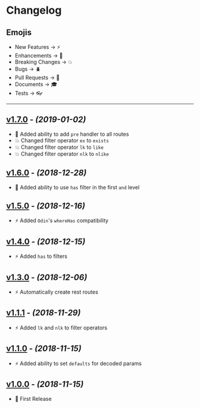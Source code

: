 # Changelog

## Emojis

- New Features -> :zap:
- Enhancements -> :star2:
- Breaking Changes -> :boom:
- Bugs -> :beetle:
- Pull Requests -> :book:
- Documents -> :mortar_board:
- Tests -> :eyeglasses:

---

## [v1.7.0](https://github.com/foxifyjs/foxify-restify-odin/releases/tag/v1.7.0) - *(2019-01-02)*

- :star2: Added ability to add `pre` handler to all routes
- :boom: Changed filter operator `ex` to `exists`
- :boom: Changed filter operator `lk` to `like`
- :boom: Changed filter operator `nlk` to `nlike`

## [v1.6.0](https://github.com/foxifyjs/foxify-restify-odin/releases/tag/v1.6.0) - *(2018-12-28)*

- :star2: Added ability to use `has` filter in the first `and` level

## [v1.5.0](https://github.com/foxifyjs/foxify-restify-odin/releases/tag/v1.5.0) - *(2018-12-16)*

- :zap: Added `Odin`'s `whereHas` compatibility

## [v1.4.0](https://github.com/foxifyjs/foxify-restify-odin/releases/tag/v1.4.0) - *(2018-12-15)*

- :zap: Added `has` to filters

## [v1.3.0](https://github.com/foxifyjs/foxify-restify-odin/releases/tag/v1.3.0) - *(2018-12-06)*

- :zap: Automatically create rest routes

## [v1.1.1](https://github.com/foxifyjs/foxify-restify-odin/releases/tag/v1.1.1) - *(2018-11-29)*

- :zap: Added `lk` and `nlk` to filter operators

## [v1.1.0](https://github.com/foxifyjs/foxify-restify-odin/releases/tag/v1.1.0) - *(2018-11-15)*

- :zap: Added ability to set `defaults` for decoded params

## [v1.0.0](https://github.com/foxifyjs/foxify-restify-odin/releases/tag/v1.0.0) - *(2018-11-15)*

- :tada: First Release
